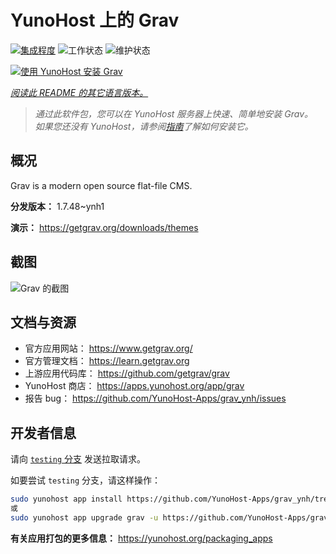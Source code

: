 <!--
注意：此 README 由 <https://github.com/YunoHost/apps/tree/master/tools/readme_generator> 自动生成
请勿手动编辑。
-->

# YunoHost 上的 Grav

[![集成程度](https://dash.yunohost.org/integration/grav.svg)](https://ci-apps.yunohost.org/ci/apps/grav/) ![工作状态](https://ci-apps.yunohost.org/ci/badges/grav.status.svg) ![维护状态](https://ci-apps.yunohost.org/ci/badges/grav.maintain.svg)

[![使用 YunoHost 安装 Grav](https://install-app.yunohost.org/install-with-yunohost.svg)](https://install-app.yunohost.org/?app=grav)

*[阅读此 README 的其它语言版本。](./ALL_README.md)*

> *通过此软件包，您可以在 YunoHost 服务器上快速、简单地安装 Grav。*  
> *如果您还没有 YunoHost，请参阅[指南](https://yunohost.org/install)了解如何安装它。*

## 概况

Grav is a modern open source flat-file CMS.


**分发版本：** 1.7.48~ynh1

**演示：** <https://getgrav.org/downloads/themes>

## 截图

![Grav 的截图](./doc/screenshots/grav.jpg)

## 文档与资源

- 官方应用网站： <https://www.getgrav.org/>
- 官方管理文档： <https://learn.getgrav.org>
- 上游应用代码库： <https://github.com/getgrav/grav>
- YunoHost 商店： <https://apps.yunohost.org/app/grav>
- 报告 bug： <https://github.com/YunoHost-Apps/grav_ynh/issues>

## 开发者信息

请向 [`testing` 分支](https://github.com/YunoHost-Apps/grav_ynh/tree/testing) 发送拉取请求。

如要尝试 `testing` 分支，请这样操作：

```bash
sudo yunohost app install https://github.com/YunoHost-Apps/grav_ynh/tree/testing --debug
或
sudo yunohost app upgrade grav -u https://github.com/YunoHost-Apps/grav_ynh/tree/testing --debug
```

**有关应用打包的更多信息：** <https://yunohost.org/packaging_apps>
